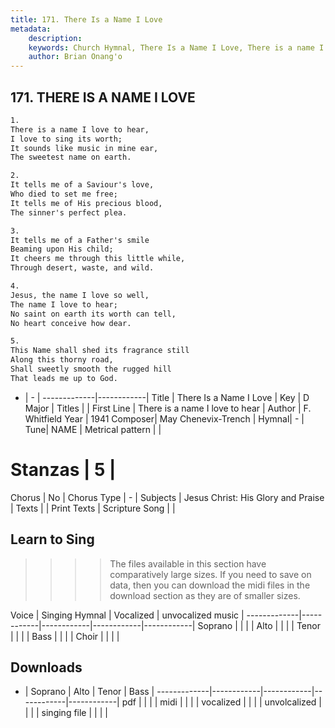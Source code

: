```yaml
---
title: 171. There Is a Name I Love
metadata:
    description: 
    keywords: Church Hymnal, There Is a Name I Love, There is a name I love to hear, 
    author: Brian Onang'o
---
```



## 171. THERE IS A NAME I LOVE

```txt
1.
There is a name I love to hear, 
I love to sing its worth; 
It sounds like music in mine ear, 
The sweetest name on earth. 

2.
It tells me of a Saviour's love, 
Who died to set me free; 
It tells me of His precious blood, 
The sinner's perfect plea. 

3.
It tells me of a Father's smile 
Beaming upon His child; 
It cheers me through this little while, 
Through desert, waste, and wild. 

4.
Jesus, the name I love so well, 
The name I love to hear; 
No saint on earth its worth can tell, 
No heart conceive how dear. 

5.
This Name shall shed its fragrance still 
Along this thorny road, 
Shall sweetly smooth the rugged hill 
That leads me up to God.

```

- |   -  |
-------------|------------|
Title | There Is a Name I Love |
Key | D Major |
Titles |  |
First Line | There is a name I love to hear |
Author | F. Whitfield
Year | 1941
Composer| May Chenevix-Trench |
Hymnal|  - |
Tune| NAME |
Metrical pattern | |
# Stanzas | 5 |
Chorus | No |
Chorus Type | - |
Subjects | Jesus Christ: His Glory and Praise |
Texts |  |
Print Texts | 
Scripture Song |  |
  
## Learn to Sing

>>>> The files available in this section have comparatively large sizes. If you need to save on data, then you can download the midi files in the download section as they are of smaller sizes.

Voice |  Singing Hymnal | Vocalized | unvocalized music |
-------------|------------|------------|------------|------------|
Soprano | | | |
Alto | | | |
Tenor | | | |
Bass | | | |
Choir | | | |

## Downloads

- |  Soprano | Alto | Tenor | Bass |
-------------|------------|------------|------------|------------|
pdf | | | |
midi | | | |
vocalized | | | |
unvolcalized | | | |
singing file | | | |
  